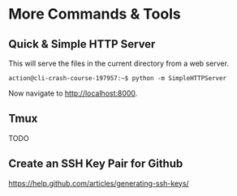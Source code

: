 # More Commands & Tools

## Quick & Simple HTTP Server

This will serve the files in the current directory from a web server.

```
action@cli-crash-course-197957:~$ python -m SimpleHTTPServer
```

Now navigate to [http://localhost:8000](http://localhost:8000).

## Tmux

TODO

## Create an SSH Key Pair for Github

https://help.github.com/articles/generating-ssh-keys/